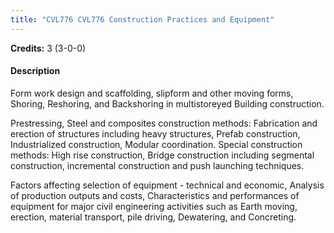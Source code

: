 ```yaml
---
title: "CVL776 CVL776 Construction Practices and Equipment"
---
```

**Credits:** 3 (3-0-0)

#### Description
Form work design and scaffolding, slipform and other moving forms, Shoring, Reshoring, and Backshoring in multistoreyed Building construction.

Prestressing, Steel and composites construction methods: Fabrication and erection of structures including heavy structures, Prefab construction, Industrialized construction, Modular coordination. Special construction methods: High rise construction, Bridge construction including segmental construction, incremental construction and push launching techniques.

Factors affecting selection of equipment - technical and economic, Analysis of production outputs and costs, Characteristics and performances of equipment for major civil engineering activities such as Earth moving, erection, material transport, pile driving, Dewatering, and Concreting.